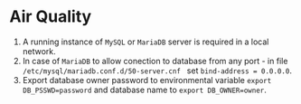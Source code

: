 # Air Quality

1. A running instance of `MySQL` or `MariaDB` server is required in a local network.
2. In case of `MariaDB` to allow conection to database from any port - in file 
`/etc/mysql/mariadb.conf.d/50-server.cnf ` set `bind-address = 0.0.0.0`.
3. Export database owner password to environmental variable `export DB_PSSWD=password` and database name to `export DB_OWNER=owner`.
